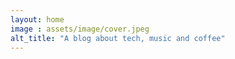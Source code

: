 ```yaml
---
layout: home
image : assets/image/cover.jpeg
alt_title: "A blog about tech, music and coffee"
---
```



